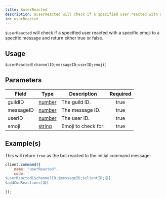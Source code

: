 ```yaml
---
title: $userReacted
description: $userReacted will check if a specified user reacted with a specific emoji to a specific message and return either true or false.
id: userReacted
---
```


`$userReacted` will check if a specified user reacted with a specific emoji to a specific message and return either true
or false.

## Usage

```aoi
$userReacted[channelID;messageID;userID;emoji]
```

## Parameters

| Field     | Type                                                                                              | Description         | Required |
| --------- | ------------------------------------------------------------------------------------------------- | ------------------- | :------: |
| guildID   | [number](https://developer.mozilla.org/en-US/docs/Web/JavaScript/Reference/Global_Objects/Number) | The guild ID.       |   true   |
| messageID | [number](https://developer.mozilla.org/en-US/docs/Web/JavaScript/Reference/Global_Objects/Number) | The message ID.     |   true   |
| userID    | [number](https://developer.mozilla.org/en-US/docs/Web/JavaScript/Reference/Global_Objects/Number) | The user ID.        |   true   |
| emoji     | [string](https://developer.mozilla.org/en-US/docs/Web/JavaScript/Reference/Global_Objects/String) | Emoji to check for. |   true   |

## Example(s)

This will return `true` as the bot reacted to the initial command message:

```javascript
client.command({
    name: "userReacted",
    code: `
$userReacted[$channelID;$messageID;$clientID;😩]
$addCmdReactions[😩]
  `
});
```
